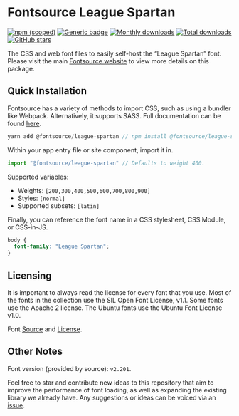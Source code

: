 # Fontsource League Spartan

[![npm (scoped)](https://img.shields.io/npm/v/@fontsource/league-spartan?color=brightgreen)](https://www.npmjs.com/package/@fontsource/league-spartan) [![Generic badge](https://img.shields.io/badge/fontsource-passing-brightgreen)](https://github.com/fontsource/fontsource) [![Monthly downloads](https://badgen.net/npm/dm/@fontsource/league-spartan)](https://github.com/fontsource/fontsource) [![Total downloads](https://badgen.net/npm/dt/@fontsource/league-spartan)](https://github.com/fontsource/fontsource) [![GitHub stars](https://img.shields.io/github/stars/fontsource/fontsource.svg?style=social&label=Star)](https://github.com/fontsource/fontsource/stargazers)

The CSS and web font files to easily self-host the “League Spartan” font. Please visit the main [Fontsource website](https://fontsource.org/fonts/league-spartan) to view more details on this package.

## Quick Installation

Fontsource has a variety of methods to import CSS, such as using a bundler like Webpack. Alternatively, it supports SASS. Full documentation can be found [here](https://fontsource.org/docs/introduction).

```javascript
yarn add @fontsource/league-spartan // npm install @fontsource/league-spartan
```

Within your app entry file or site component, import it in.

```javascript
import "@fontsource/league-spartan" // Defaults to weight 400.
```

Supported variables:

- Weights: `[200,300,400,500,600,700,800,900]`
- Styles: `[normal]`
- Supported subsets: `[latin]`

Finally, you can reference the font name in a CSS stylesheet, CSS Module, or CSS-in-JS.

```css
body {
  font-family: "League Spartan";
}
```

## Licensing

It is important to always read the license for every font that you use.
Most of the fonts in the collection use the SIL Open Font License, v1.1. Some fonts use the Apache 2 license. The Ubuntu fonts use the Ubuntu Font License v1.0.

Font [Source](https://github.com/theleagueof/league-spartan) and [License](https://github.com/theleagueof/league-spartan/blob/master/ofl.markdown).

## Other Notes

Font version (provided by source): `v2.201`.

Feel free to star and contribute new ideas to this repository that aim to improve the performance of font loading, as well as expanding the existing library we already have. Any suggestions or ideas can be voiced via an [issue](https://github.com/fontsource/fontsource/issues).
